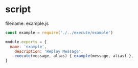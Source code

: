 # script
filename: example.js
```js
const example = require('./../execute/example')

module.exports = {
  name: 'example',
	description: 'Replay Message',
	execute(message, alias) { example(message, alias) },
}
```